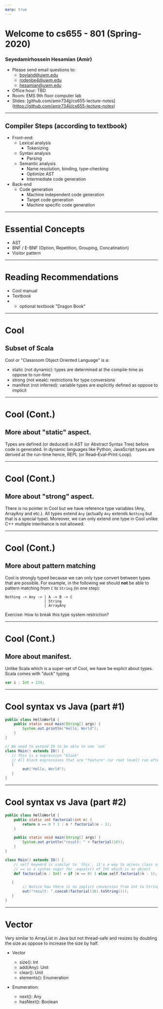 ```yaml
---
marp: true
---
```


# Welcome to cs655 - 801 (Spring-2020)
### Seyedamirhossein Hesamian (Amir)
- Please send email questions to:
  - [boyland@uwm.edu](mailto:boyland@uwm.edu)
  - [rodenbe4@uwm.edu](mailto:rodenbe4@uwm.edu)
  - [hesamian@uwm.edu](mailto:hesamian@uwm.edu)
- Office hour: TBD
- Room: EMS 9th floor computer lab
- Slides: [github.com/amir734jj/cs655-lecture-notes]
  (https://github.com/amir734jj/cs655-lecture-notes)

---

## Compiler Steps (according to textbook)

- Front-end:
  - Lexical analysis
    - Tokenizing
  - Syntax analysis
    - Parsing
  - Semantic analysis
    - Name resolution, binding, type-checking
    - Optimize AST
    - Intermediate code generation
- Back-end
  - Code generation
    - Machine independent code generation
    - Target code generation
    - Machine specific code generation

---

# Essential Concepts

- AST
- BNF / E-BNF (Option, Repetition, Grouping, Concatination) 
- Visitor pattern

---

# Reading Recommendations

- Cool manual
- Textbook
- + optional textbook "Dragon Book"

---

# Cool
## Subset of Scala

Cool or "Classroom Object Oriented Language" is a:
- static (not dynamic): types are determined at the compile-time as oppose to run-time
- strong (not weak): restrictions for type conversions
- manifest (not inferred): variable types are explicitly defined as oppose to implicit

---

# Cool (Cont.)
## More about "static" aspect.

Types are defined (or deduced) in AST (or Abstract Syntax Tree) before code is generated. In dynamic languages like Python, JavaScript types are derived at the run-time hence, REPL
(or Read–Eval–Print-Loop).

---

# Cool (Cont.)
## More about "strong" aspect.

There is no pointer in Cool but we have reference type variables (Any, ArrayAny and etc.). All types extend `Any` (actually `Any` extends `Nothing` but that is a special type). Moreover, we can only extend one type in Cool unlike C++ multiple interihance is not allowed.


---

# Cool (Cont.)
## More about pattern matching

Cool is strongly typed because we can only type convert between types that are possible. For example, in the following we should **not** be able to pattern matching from `C` to `String` (in one step):

```
Nothing -> Any -> | A -> B -> C
                  | String
                  | ArrayAny
```

Exercise: How to break this type system restriction?
<!--- Solution: use multi-step pattern matching. -->

--- 

# Cool (Cont.)
## More about manifest.

Unlike Scala which is a super-set of Cool, we have be explict about types. Scala comes with "duck" typing.

```scala
var i : Int = 234; 
```

--- 

# Cool syntax vs Java (part #1)
 
```java
public class HelloWorld {
    public static void main(String[] args) {
        System.out.println("Hello, World");
    }
}
```

```scala
// We need to extend IO to be able to use `out`
class Main() extends IO() {
   // This is a expression "block"
   // All block expressions that are "feature" (or root level) run after primary constructor is invoked
   {
        out("Hello, World");
   }
}

```

---

# Cool syntax vs Java (part #2)

```java
public class HelloWorld {
    public static int factorial(int n) {
        return n == 0 ? 1 : n * factorial(n - 1);
    }

    public static void main(String[] args) {
        System.out.println("result: " + factorial(10));
    }
}
```

```scala
class Main() extends IO() {
    // self keyword is similar to `this`, it's a way to access class scope
    // == is a syntax sugar for .equals() of Int which is an object
    def factorial(n : Int) = if (n == 0) 1 else self.factorial(n - 1);

   {
        // Notice how there is no implict conversion from Int to String unlike java
        out("result: ".concat(factorial(10).toString()));
   }
}
```

---

# Vector

Very similar to ArrayList in Java but not thread-safe and resizes by doubling the size as oppose to increase the size by half.

- Vector
  - size(): Int
  - add(Any): Unit
  - clear(): Unit
  - elements(): Enumeration

- Enumeration:
  - next(): Any
  - hasNext(): Boolean


